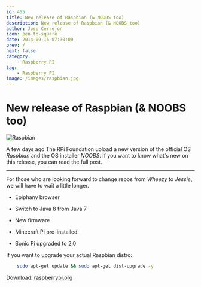 ```yaml
---
id: 455
title: New release of Raspbian (& NOOBS too)
description: New release of Raspbian (& NOOBS too)
author: Jose Cerrejon
icon: pen-to-square
date: 2014-09-15 07:30:00
prev: /
next: false
category:
    - Raspberry PI
tag:
    - Raspberry PI
image: /images/raspbian.jpg
---
```


# New release of Raspbian (& NOOBS too)

![Raspbian](/images/raspbian.jpg)

A few days ago The RPi Foundation upload a new version of the official OS _Raspbian_ and the OS installer _NOOBS_. If you want to know what's new on this release, you can read the full post.

---

For those who are looking forward to change repos from _Wheezy_ to _Jessie_, we will have to wait a little longer.

-   Epiphany browser

-   Switch to Java 8 from Java 7

-   New firmware

-   Minecraft Pi pre-installed

-   Sonic Pi upgraded to 2.0

If you want to upgrade your actual Raspbian distro:

```bash
	sudo apt-get update && sudo apt-get dist-upgrade -y
```

Download: [raspberrypi.org](https://www.raspberrypi.org/downloads/)
